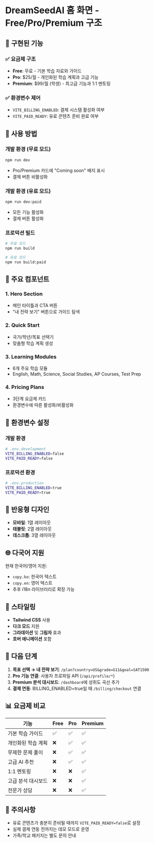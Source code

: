 # DreamSeedAI 홈 화면 - Free/Pro/Premium 구조

## 🎯 구현된 기능

### ✅ 요금제 구조
- **Free**: 무료 - 기본 학습 자료와 가이드
- **Pro**: $25/월 - 개인화된 학습 계획과 고급 기능
- **Premium**: $99/월 (학생) - 최고급 기능과 1:1 멘토링

### ✅ 환경변수 제어
- `VITE_BILLING_ENABLED`: 결제 시스템 활성화 여부
- `VITE_PAID_READY`: 유료 콘텐츠 준비 완료 여부

## 🚀 사용 방법

### 개발 환경 (무료 모드)
```bash
npm run dev
```
- Pro/Premium 카드에 "Coming soon" 배지 표시
- 결제 버튼 비활성화

### 개발 환경 (유료 모드)
```bash
npm run dev:paid
```
- 모든 기능 활성화
- 결제 버튼 활성화

### 프로덕션 빌드
```bash
# 무료 모드
npm run build

# 유료 모드
npm run build:paid
```

## 📝 주요 컴포넌트

### 1. Hero Section
- 메인 타이틀과 CTA 버튼
- "내 전략 보기" 버튼으로 가이드 탐색

### 2. Quick Start
- 국가/학년/목표 선택기
- 맞춤형 학습 계획 생성

### 3. Learning Modules
- 6개 주요 학습 모듈
- English, Math, Science, Social Studies, AP Courses, Test Prep

### 4. Pricing Plans
- 3단계 요금제 카드
- 환경변수에 따른 활성화/비활성화

## 🔧 환경변수 설정

### 개발 환경
```bash
# .env.development
VITE_BILLING_ENABLED=false
VITE_PAID_READY=false
```

### 프로덕션 환경
```bash
# .env.production
VITE_BILLING_ENABLED=true
VITE_PAID_READY=true
```

## 📱 반응형 디자인

- **모바일**: 1열 레이아웃
- **태블릿**: 2열 레이아웃
- **데스크톱**: 3열 레이아웃

## 🌐 다국어 지원

현재 한국어/영어 지원:
- `copy.ko`: 한국어 텍스트
- `copy.en`: 영어 텍스트
- 추후 i18n 라이브러리로 확장 가능

## 🎨 스타일링

- **Tailwind CSS** 사용
- **다크 모드** 지원
- **그라데이션** 및 **그림자** 효과
- **호버 애니메이션** 포함

## 🔄 다음 단계

1. **목표 선택 → 내 전략 보기**: `/plan?country=US&grade=G11&goal=SAT1500`
2. **Pro 기능 연결**: 사용자 프로파일 API (`/api/profile/*`)
3. **Premium 분석 대시보드**: `/dashboard`에 성취도 곡선 추가
4. **결제 연동**: BILLING_ENABLED=true일 때 `/billing/checkout` 연결

## 📊 요금제 비교

| 기능 | Free | Pro | Premium |
|------|------|-----|---------|
| 기본 학습 가이드 | ✅ | ✅ | ✅ |
| 개인화된 학습 계획 | ❌ | ✅ | ✅ |
| 무제한 문제 풀이 | ❌ | ✅ | ✅ |
| 고급 AI 추천 | ❌ | ✅ | ✅ |
| 1:1 멘토링 | ❌ | ❌ | ✅ |
| 고급 분석 대시보드 | ❌ | ❌ | ✅ |
| 전문가 상담 | ❌ | ❌ | ✅ |

## 🚨 주의사항

- 유료 콘텐츠가 충분히 준비될 때까지 `VITE_PAID_READY=false`로 설정
- 실제 결제 연동 전까지는 데모 모드로 운영
- 가족/학교 패키지는 별도 문의 안내


